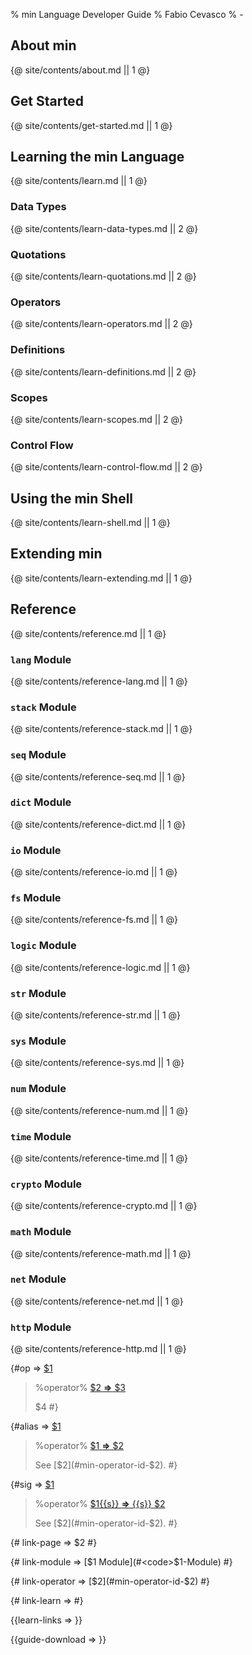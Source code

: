 % min Language Developer Guide
% Fabio Cevasco
% -

<style>
.reference-title {
  font-size: 120%;  
  font-weight: 600;
}
.min-terminal {
    -moz-background-clip: padding;
    -webkit-background-clip: padding-box;
    background-clip: padding-box;
    -webkit-border-radius: 3px;
    -moz-border-radius: 3px;
    border-radius: 3px;
    margin: 10px auto;
    padding: 2px 4px 0 4px;
    box-shadow: 0 1px 3px rgba(0, 0, 0, 0.1);
    text-shadow: 0 1px 0 rgba(255, 255, 255, 0.8);
    color: #eee;
    background-color: #222;
    border: 1px solid #ccc;
    white-space: pre;
    padding: 0 3px;
    border: 2px solid #999;
    border-top: 10px solid #999;
}
.min-terminal p {
  margin: 0 auto;  
}
.min-terminal p, .min-terminal p:first-child {
    margin-top: 0;
    margin-bottom: 0;
    text-shadow: none;
    font-weight: normal;
    font-family: "Source Code Pro", "Monaco", "DejaVu Sans Mono", "Courier New", monospace;
    font-size: 85%;
    color: #eee;
}
</style>

## About min

{@ site/contents/about.md || 1 @}

## Get Started

{@ site/contents/get-started.md || 1 @}

## Learning the min Language

{@ site/contents/learn.md || 1 @}

### Data Types

{@ site/contents/learn-data-types.md || 2 @}

### Quotations

{@ site/contents/learn-quotations.md || 2 @}

### Operators 

{@ site/contents/learn-operators.md || 2 @}

### Definitions

{@ site/contents/learn-definitions.md || 2 @}

### Scopes

{@ site/contents/learn-scopes.md || 2 @}

### Control Flow

{@ site/contents/learn-control-flow.md || 2 @}

## Using the min Shell

{@ site/contents/learn-shell.md || 1 @}

## Extending min

{@ site/contents/learn-extending.md || 1 @}

## Reference

{@ site/contents/reference.md || 1 @}


### `lang` Module

{@ site/contents/reference-lang.md || 1 @}

### `stack` Module

{@ site/contents/reference-stack.md || 1 @}

### `seq` Module

{@ site/contents/reference-seq.md || 1 @}

### `dict` Module

{@ site/contents/reference-dict.md || 1 @}

### `io` Module

{@ site/contents/reference-io.md || 1 @}

### `fs` Module

{@ site/contents/reference-fs.md || 1 @}

### `logic` Module

{@ site/contents/reference-logic.md || 1 @}

### `str` Module

{@ site/contents/reference-str.md || 1 @}

### `sys` Module

{@ site/contents/reference-sys.md || 1 @}

### `num` Module

{@ site/contents/reference-num.md || 1 @}

### `time` Module

{@ site/contents/reference-time.md || 1 @}

### `crypto` Module

{@ site/contents/reference-crypto.md || 1 @}


### `math` Module

{@ site/contents/reference-math.md || 1 @}

### `net` Module

{@ site/contents/reference-net.md || 1 @}

### `http` Module

{@ site/contents/reference-http.md || 1 @}

{#op => 
<a id="min-operator-id-$1"></a>
[$1](class:reference-title)

> %operator%
> [ $2 **&rArr;** $3](class:kwd)
> 
> $4
 #}


{#alias => 
[$1](class:reference-title)

> %operator%
> [ $1 **&rArr;** $2](class:kwd)
> 
> See [$2](#min-operator-id-$2).
 #}

{#sig => 
[$1](class:reference-title) [](class:sigil)

> %operator%
> [ $1{{s}} **&rArr;** {{s}} $2](class:kwd)
> 
> See [$2](#min-operator-id-$2).
 #}

{# link-page => $2 #}

{# link-module => [$1 Module](#<code>$1</code>-Module) #}

{# link-operator => [$2](#min-operator-id-$2) #}

{# link-learn => #}

{{learn-links =>   }}

{{guide-download =>   }}

